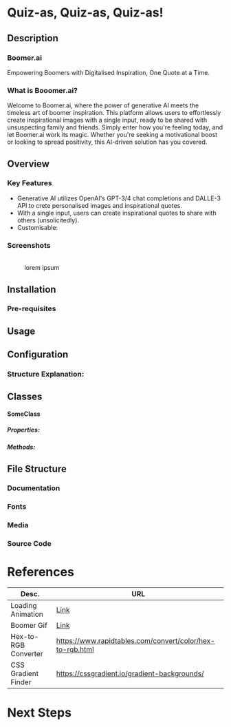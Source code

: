 # Quiz-as, Quiz-as, Quiz-as!

## Description

### Boomer.ai

Empowering Boomers with Digitalised Inspiration, One Quote at a Time.

### What is Booomer.ai?

Welcome to Boomer.ai, where the power of generative AI meets the timeless art of boomer inspiration. This platform allows users to effortlessly create inspirational images with a single input, ready to be shared with unsuspecting family and friends. Simply enter how you're feeling today, and let Boomer.ai work its magic. Whether you're seeking a motivational boost or looking to spread positivity, this AI-driven solution has you covered.

## Overview

### Key Features

-   Generative AI utilizes OpenAI's GPT-3/4 chat completions and DALLE-3 API to crete personalised images and inspirational quotes.
-   With a single input, users can create inspirational quotes to share with others (unsolicitedly).
-   Customisable:

### Screenshots

<figure>
      <figcaption><strong><span style="color: #0b7bfb"></span></strong><br>lorem ipsum</figcaption>
</figure>

## Installation

### Pre-requisites

## Usage

## Configuration

### Structure Explanation:

## Classes

#### SomeClass

##### Properties:

##### Methods:

## File Structure

### Documentation

### Fonts

### Media

### Source Code

# References

| Desc.                | URL                                                                |
| -------------------- | ------------------------------------------------------------------ |
| Loading Animation    | [Link](https://alvarotrigo.com/blog/css-text-animations/)          |
| Boomer Gif           | [Link](https://giphy.com/gifs/fail-camera-oops-3owypf6HrM3J7UTvAA) |
| Hex-to-RGB Converter | https://www.rapidtables.com/convert/color/hex-to-rgb.html          |
| CSS Gradient Finder  | https://cssgradient.io/gradient-backgrounds/                       |

# Next Steps
